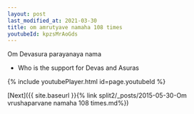 ```yaml
---
layout: post
last_modified_at: 2021-03-30
title: om amrutyave namaha 108 times
youtubeId: kpzsMrAoGds
---
```

 
 
Om Devasura parayanaya nama 
 
 -  Who is the support for Devas and Asuras 
 
  
 
  
 
 
 
 
 
 


{% include youtubePlayer.html id=page.youtubeId %}
 
[Next]({{ site.baseurl }}{% link  split2/_posts/2015-05-30-Om vrushaparvane namaha 108 times.md%})
 
